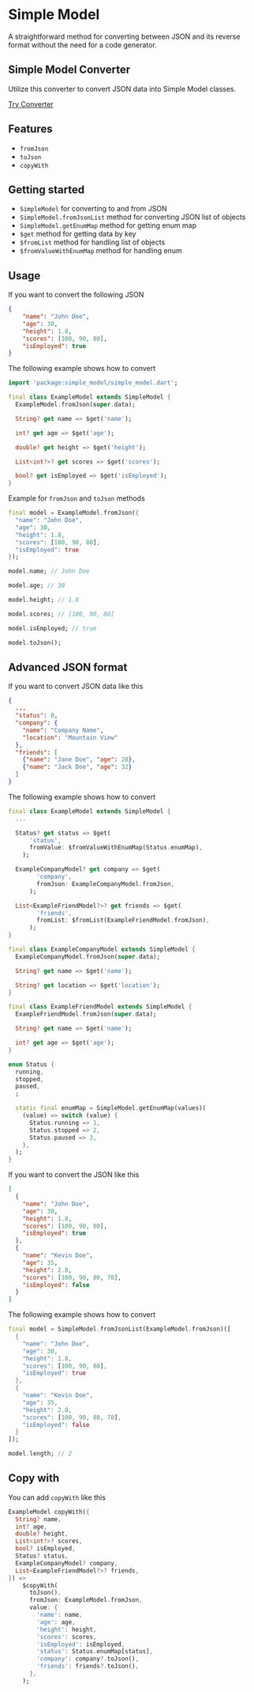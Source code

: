 # Simple Model

A straightforward method for converting between JSON and its reverse format without the need for a code generator.

## Simple Model Converter

Utilize this converter to convert JSON data into Simple Model classes.

[Try Converter](https://simple-model-converter.web.app/)

## Features

- `fromJson`
- `toJson`
- `copyWith`

## Getting started

- `SimpleModel` for converting to and from JSON
- `SimpleModel.fromJsonList` method for converting JSON list of objects
- `SimpleModel.getEnumMap` method for getting enum map
- `$get` method for getting data by key
- `$fromList` method for handling list of objects
- `$fromValueWithEnumMap` method for handling enum

## Usage

If you want to convert the following JSON

```json
{
    "name": "John Doe",
    "age": 30,
    "height": 1.8,
    "scores": [100, 90, 80],
    "isEmployed": true
}
```

The following example shows how to convert

```dart
import 'package:simple_model/simple_model.dart';

final class ExampleModel extends SimpleModel {
  ExampleModel.fromJson(super.data);

  String? get name => $get('name');

  int? get age => $get('age');

  double? get height => $get('height');

  List<int?>? get scores => $get('scores');

  bool? get isEmployed => $get('isEmployed');
}
```

Example for `fromJson` and `toJson` methods

```dart
final model = ExampleModel.fromJson({
  "name": "John Doe",
  "age": 30,
  "height": 1.8,
  "scores": [100, 90, 80],
  "isEmployed": true
});

model.name; // John Doe

model.age; // 30

model.height; // 1.8

model.scores; // [100, 90, 80]

model.isEmployed; // true

model.toJson();
```

## Advanced JSON format

If you want to convert JSON data like this

```json
{
  ...
  "status": 0,
  "company": {
    "name": "Company Name",
    "location": "Mountain View"
  },
  "friends": [
    {"name": "Jane Doe", "age": 28},
    {"name": "Jack Doe", "age": 32}
  ]
}
```

The following example shows how to convert

```dart
final class ExampleModel extends SimpleModel {
  ...

  Status? get status => $get(
      'status',
      fromValue: $fromValueWithEnumMap(Status.enumMap),
    );

  ExampleCompanyModel? get company => $get(
        'company',
        fromJson: ExampleCompanyModel.fromJson,
      );

  List<ExampleFriendModel?>? get friends => $get(
        'friends',
        fromList: $fromList(ExampleFriendModel.fromJson),
      );
}

final class ExampleCompanyModel extends SimpleModel {
  ExampleCompanyModel.fromJson(super.data);

  String? get name => $get('name');

  String? get location => $get('location');
}

final class ExampleFriendModel extends SimpleModel {
  ExampleFriendModel.fromJson(super.data);

  String? get name => $get('name');

  int? get age => $get('age');
}

enum Status {
  running,
  stopped,
  paused,
  ;

  static final enumMap = SimpleModel.getEnumMap(values)(
    (value) => switch (value) {
      Status.running => 1,
      Status.stopped => 2,
      Status.paused => 3,
    },
  );
}
```

If you want to convert the JSON like this

```json
[
  {
    "name": "John Doe",
    "age": 30,
    "height": 1.8,
    "scores": [100, 90, 80],
    "isEmployed": true
  },
  {
    "name": "Kevin Doe",
    "age": 35,
    "height": 2.8,
    "scores": [100, 90, 80, 70],
    "isEmployed": false
  }
]
```

The following example shows how to convert

```dart
final model = SimpleModel.fromJsonList(ExampleModel.fromJson)([
  {
    "name": "John Doe",
    "age": 30,
    "height": 1.8,
    "scores": [100, 90, 80],
    "isEmployed": true
  },
  {
    "name": "Kevin Doe",
    "age": 35,
    "height": 2.8,
    "scores": [100, 90, 80, 70],
    "isEmployed": false
  }
]);

model.length; // 2
```

## Copy with

You can add `copyWith` like this

```dart
ExampleModel copyWith({
  String? name,
  int? age,
  double? height,
  List<int?>? scores,
  bool? isEmployed,
  Status? status,
  ExampleCompanyModel? company,
  List<ExampleFriendModel?>? friends,
}) =>
    $copyWith(
      toJson(),
      fromJson: ExampleModel.fromJson,
      value: {
        'name': name,
        'age': age,
        'height': height,
        'scores': scores,
        'isEmployed': isEmployed,
        'status': Status.enumMap[status],
        'company': company?.toJson(),
        'friends': friends?.toJson(),
      },
    );
```
